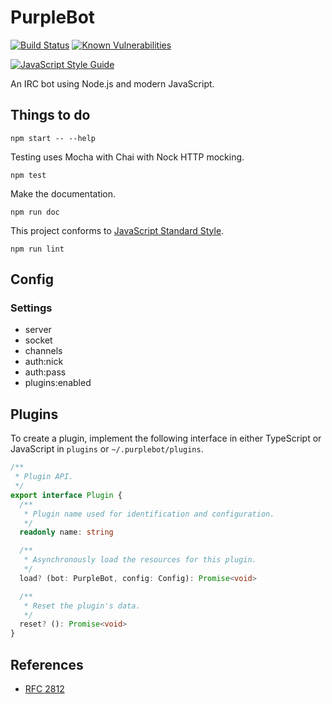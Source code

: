 # PurpleBot

[![Build Status](https://travis-ci.org/dpyro/purplebot.svg?branch=master)](https://travis-ci.org/dpyro/purplebot)
[![Known Vulnerabilities](https://snyk.io/test/github/dpyro/purplebot/badge.svg)](https://snyk.io/test/github/dpyro/purplebot)

[![JavaScript Style Guide](https://img.shields.io/badge/code_style-standard-brightgreen.svg)](https://standardjs.com)

An IRC bot using Node.js and modern JavaScript.

## Things to do

```shell
npm start -- --help
```

Testing uses Mocha with Chai with Nock HTTP mocking.

```shell
npm test
```

Make the documentation.

```shell
npm run doc
```

This project conforms to [JavaScript Standard Style](https://github.com/feross/standard).

```shell
npm run lint
```

## Config

### Settings

- server
- socket
- channels
- auth:nick
- auth:pass
- plugins:enabled

## Plugins

To create a plugin, implement the following interface in either TypeScript or JavaScript in `plugins` or `~/.purplebot/plugins`.

```typescript
/**
 * Plugin API.
 */
export interface Plugin {
  /**
   * Plugin name used for identification and configuration.
   */
  readonly name: string

  /**
   * Asynchronously load the resources for this plugin.
   */
  load? (bot: PurpleBot, config: Config): Promise<void>

  /**
   * Reset the plugin's data.
   */
  reset? (): Promise<void>
}
```

## References

* [RFC 2812](https://tools.ietf.org/html/rfc2812)

